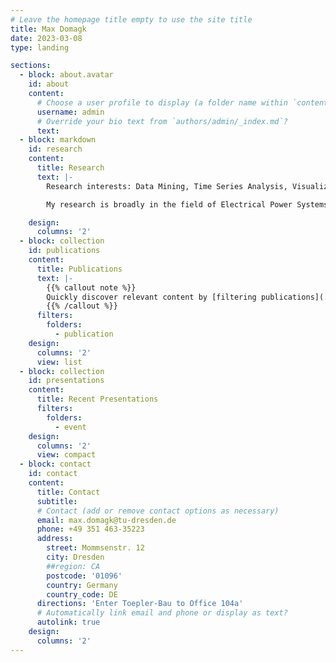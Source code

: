 ```yaml
---
# Leave the homepage title empty to use the site title
title: Max Domagk
date: 2023-03-08
type: landing

sections:
  - block: about.avatar
    id: about
    content:
      # Choose a user profile to display (a folder name within `content/authors/`)
      username: admin
      # Override your bio text from `authors/admin/_index.md`?
      text:
  - block: markdown
    id: research
    content:
      title: Research
      text: |-
        Research interests: Data Mining, Time Series Analysis, Visualizations, Electrical Power Systems, Power Qualtiy, Harmonics

        My research is broadly in the field of Electrical Power Systems studying Power Quality. More specifically, I am interested in distortion within distribution and transmission systems. Recent changes, like increase of renewables or large-scale introduction of electric vehicles, have a significant impact on Power Quality. Consequently network operators install an increasing number of measurements to monitor their networks, which results in large amounts of data. My research helps to analyse these large amounts of data in an efficient way, using data analysis and automatic data mining methods.

    design:
      columns: '2'
  - block: collection
    id: publications
    content:
      title: Publications
      text: |-
        {{% callout note %}}
        Quickly discover relevant content by [filtering publications](./publication/).
        {{% /callout %}}
      filters:
        folders:
          - publication
    design:
      columns: '2'
      view: list
  - block: collection
    id: presentations
    content:
      title: Recent Presentations
      filters:
        folders:
          - event
    design:
      columns: '2'
      view: compact
  - block: contact
    id: contact
    content:
      title: Contact
      subtitle:
      # Contact (add or remove contact options as necessary)
      email: max.domagk@tu-dresden.de
      phone: +49 351 463-35223
      address:
        street: Mommsenstr. 12
        city: Dresden
        ##region: CA
        postcode: '01096'
        country: Germany
        country_code: DE
      directions: 'Enter Toepler-Bau to Office 104a'
      # Automatically link email and phone or display as text?
      autolink: true
    design:
      columns: '2'
---
```

